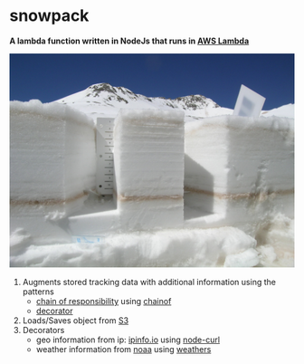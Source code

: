 snowpack
========

__A lambda function written in NodeJs that runs in [AWS Lambda](http://aws.amazon.com/lambda/)__

![Snowpack](snowpack.jpg)

1. Augments stored tracking data with additional information using the patterns
   * [chain of responsibility](http://en.wikipedia.org/wiki/Chain-of-responsibility_pattern) using [chainof](https://www.npmjs.com/package/chainof)
   * [decorator](http://en.wikipedia.org/wiki/Decorator_pattern)
2. Loads/Saves object from [S3](http://aws.amazon.com/s3/)
3. Decorators
   * geo information from ip: [ipinfo.io](http://ipinfo.io/) using [node-curl](https://www.npmjs.com/package/node-curl)
   * weather information from [noaa](http://www.noaa.gov/wx.html) using [weathers](https://www.npmjs.com/package/weathers)

